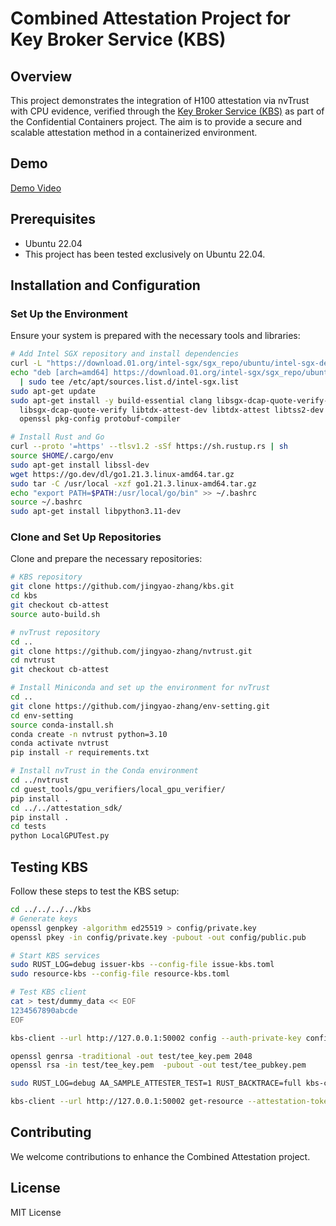 # Combined Attestation Project for Key Broker Service (KBS)

## Overview
This project demonstrates the integration of H100 attestation via nvTrust with CPU evidence, verified through the [Key Broker Service (KBS)](https://github.com/confidential-containers/kbs) as part of the Confidential Containers project. The aim is to provide a secure and scalable attestation method in a containerized environment.

## Demo
[Demo Video](https://www.youtube.com/watch?v=PUM6HVjNAm8)

## Prerequisites
- Ubuntu 22.04
- This project has been tested exclusively on Ubuntu 22.04.

## Installation and Configuration

### Set Up the Environment
Ensure your system is prepared with the necessary tools and libraries:
```bash
# Add Intel SGX repository and install dependencies
curl -L "https://download.01.org/intel-sgx/sgx_repo/ubuntu/intel-sgx-deb.key" | sudo apt-key add -
echo "deb [arch=amd64] https://download.01.org/intel-sgx/sgx_repo/ubuntu jammy main" \
  | sudo tee /etc/apt/sources.list.d/intel-sgx.list
sudo apt-get update
sudo apt-get install -y build-essential clang libsgx-dcap-quote-verify-dev \
  libsgx-dcap-quote-verify libtdx-attest-dev libtdx-attest libtss2-dev \
  openssl pkg-config protobuf-compiler

# Install Rust and Go
curl --proto '=https' --tlsv1.2 -sSf https://sh.rustup.rs | sh
source $HOME/.cargo/env
sudo apt-get install libssl-dev
wget https://go.dev/dl/go1.21.3.linux-amd64.tar.gz
sudo tar -C /usr/local -xzf go1.21.3.linux-amd64.tar.gz
echo "export PATH=$PATH:/usr/local/go/bin" >> ~/.bashrc
source ~/.bashrc
sudo apt-get install libpython3.11-dev
```

### Clone and Set Up Repositories
Clone and prepare the necessary repositories:
```bash
# KBS repository
git clone https://github.com/jingyao-zhang/kbs.git
cd kbs
git checkout cb-attest
source auto-build.sh

# nvTrust repository
cd ..
git clone https://github.com/jingyao-zhang/nvtrust.git
cd nvtrust
git checkout cb-attest

# Install Miniconda and set up the environment for nvTrust
cd ..
git clone https://github.com/jingyao-zhang/env-setting.git
cd env-setting
source conda-install.sh
conda create -n nvtrust python=3.10
conda activate nvtrust
pip install -r requirements.txt

# Install nvTrust in the Conda environment
cd ../nvtrust
cd guest_tools/gpu_verifiers/local_gpu_verifier/
pip install .
cd ../../attestation_sdk/
pip install .
cd tests
python LocalGPUTest.py
```

## Testing KBS
Follow these steps to test the KBS setup:
```bash
cd ../../../../kbs
# Generate keys
openssl genpkey -algorithm ed25519 > config/private.key
openssl pkey -in config/private.key -pubout -out config/public.pub

# Start KBS services
sudo RUST_LOG=debug issuer-kbs --config-file issue-kbs.toml
sudo resource-kbs --config-file resource-kbs.toml

# Test KBS client
cat > test/dummy_data << EOF
1234567890abcde
EOF

kbs-client --url http://127.0.0.1:50002 config --auth-private-key config/private.key set-resource --resource-file test/dummy_data --path default/test/dummy

openssl genrsa -traditional -out test/tee_key.pem 2048
openssl rsa -in test/tee_key.pem  -pubout -out test/tee_pubkey.pem

sudo RUST_LOG=debug AA_SAMPLE_ATTESTER_TEST=1 RUST_BACKTRACE=full kbs-client --url http://127.0.0.1:50001 attest --tee-key-file test/tee_key.pem > test/attestation_token

kbs-client --url http://127.0.0.1:50002 get-resource --attestation-token test/attestation_token --tee-key-file test/tee_key.pem --path default/test/dummy
```

## Contributing
We welcome contributions to enhance the Combined Attestation project.

## License
MIT License
